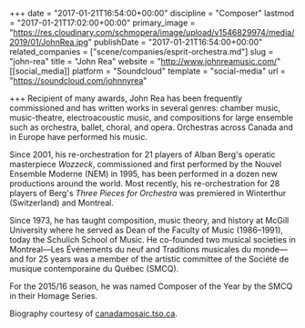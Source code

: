 +++
date = "2017-01-21T16:54:00+00:00"
discipline = "Composer"
lastmod = "2017-01-21T17:02:00+00:00"
primary_image = "https://res.cloudinary.com/schmopera/image/upload/v1546829974/media/2019/01/JohnRea.jpg"
publishDate = "2017-01-21T16:54:00+00:00"
related_companies = ["scene/companies/esprit-orchestra.md"]
slug = "john-rea"
title = "John Rea"
website = "http://www.johnreamusic.com/"
[[social_media]]
platform = "Soundcloud"
template = "social-media"
url = "https://soundcloud.com/johnnyrea"

+++
Recipient of many awards, John Rea has been frequently commissioned and has written works in several genres: chamber music, music-theatre, electroacoustic music, and compositions for large ensemble such as orchestra, ballet, choral, and opera. Orchestras across Canada and in Europe have performed his music.

Since 2001, his re-orchestration for 21 players of Alban Berg's operatic masterpiece *Wozzeck*, commissioned and first performed by the Nouvel Ensemble Moderne (NEM) in 1995, has been performed in a dozen new productions around the world. Most recently, his re-orchestration for 28 players of Berg's *Three Pieces for Orchestra* was premiered in Winterthur (Switzerland) and Montreal.

Since 1973, he has taught composition, music theory, and history at McGill University where he served as Dean of the Faculty of Music (1986–1991), today the Schulich School of Music. He co-founded two musical societies in Montreal—Les Événements du neuf and Traditions musicales du monde—and for 25 years was a member of the artistic committee of the Société de musique contemporaine du Québec (SMCQ).

For the 2015/16 season, he was named Composer of the Year by the SMCQ in their Homage Series.

Biography courtesy of [canadamosaic.tso.ca](http://canadamosaic.tso.ca/partner/esprit-orchestra/).